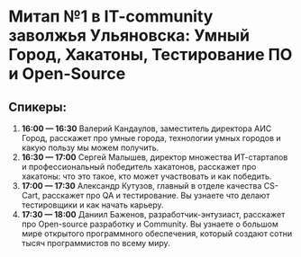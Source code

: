 # Митап №1 в IT-community заволжья Ульяновска: Умный Город, Хакатоны, Тестирование ПО и Open-Source 

## Спикеры:

1. **16:00 — 16:30** Валерий Кандаулов, заместитель директора АИС Город, расскажет про умные города, технологии умных городов и какую пользу мы можем получить. 
2. **16:30 — 17:00** Сергей Малышев, директор множества ИТ-стартапов и профессиональный победитель хакатонов, расскажет про хакатоны: что это такое, кто может участвовать и как победить. 
3. **17:00 — 17:30** Александр Кутузов, главный в отделе качества CS-Cart, расскажет про QA и тестирование. Вы узнаете что делают тестировщики и как начать карьеру. 
4. **17:30 — 18:00** Даниил Баженов, разработчик-энтузиаст, расскажет про Open-source разработку и Community. Вы узнаете о большом мире открытого программного обеспечения, который создают сотни тысяч программистов по всему миру. 